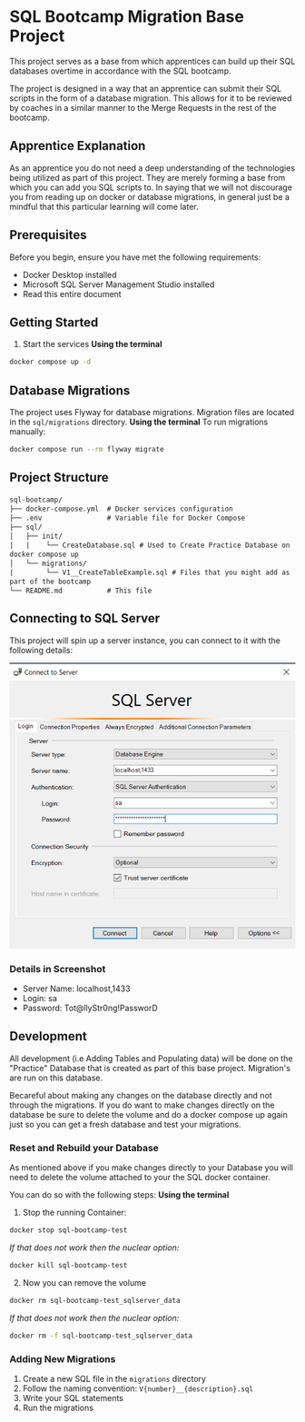 # SQL Bootcamp Migration Base Project

This project serves as a base from which apprentices can build up their SQL databases overtime in accordance with the SQL bootcamp.

The project is designed in a way that an apprentice can submit their SQL scripts in the form of a database migration. This allows for it to be reviewed by coaches in a similar manner to the Merge Requests in the rest of the bootcamp.

## Apprentice Explanation

As an apprentice you do not need a deep understanding of the technologies being utilized as part of this project. They are merely forming a base from which you can add you SQL scripts to. In saying that we will not discourage you from reading up on docker or database migrations, in general just be a mindful that this particular learning will come later.

## Prerequisites

Before you begin, ensure you have met the following requirements:

- Docker Desktop installed
- Microsoft SQL Server Management Studio installed
- Read this entire document

## Getting Started

1. Start the services
**Using the terminal**
```bash
docker compose up -d
```

## Database Migrations

The project uses Flyway for database migrations. Migration files are located in the `sql/migrations` directory.
**Using the terminal**
To run migrations manually:
```bash
docker compose run --rm flyway migrate
```

## Project Structure

```
sql-bootcamp/
├── docker-compose.yml  # Docker services configuration
├── .env                # Variable file for Docker Compose
├── sql/                
│   ├── init/
|   |    └── CreateDatabase.sql # Used to Create Practice Database on docker compose up
│   └── migrations/
|        └── V1__CreateTableExample.sql # Files that you might add as part of the bootcamp
└── README.md           # This file
```

## Connecting to SQL Server

This project will spin up a server instance, you can connect to it with the following details:

![Login Details Screenshot](/img/login-screenshot.png)

### Details in Screenshot

- Server Name: localhost,1433
- Login: sa
- Password: Tot@llyStr0ng!PassworD

## Development

All development (i.e Adding Tables and Populating data) will be done on the "Practice" Database that is created as part of this base project. Migration's are run on this database.

Becareful about making any changes on the database directly and not through the migrations. If you do want to make changes directly on the database be sure to delete the volume and do a docker compose up again just so you can get a fresh database and test your migrations.

### Reset and Rebuild your Database

As mentioned above if you make changes directly to your Database you will need to delete the volume attached to your the SQL docker container.

You can do so with the following steps:
**Using the terminal**
1. Stop the running Container:
```bash
docker stop sql-bootcamp-test
```
*If that does not work then the nuclear option:*
```bash
docker kill sql-bootcamp-test
```
2. Now you can remove the volume
```bash
docker rm sql-bootcamp-test_sqlserver_data
```
*If that does not work then the nuclear option:*
```bash
docker rm -f sql-bootcamp-test_sqlserver_data
```

### Adding New Migrations

1. Create a new SQL file in the `migrations` directory
2. Follow the naming convention: `V{number}__{description}.sql`
3. Write your SQL statements
4. Run the migrations
